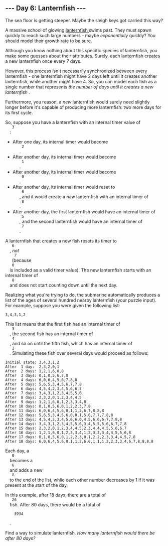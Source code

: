 <article class="day-desc">
 <h2>
  --- Day 6: Lanternfish ---
 </h2>
 <p>
  The sea floor is getting steeper. Maybe the sleigh keys got carried this way?
 </p>
 <p>
  A massive school of glowing
  <a href="https://en.wikipedia.org/wiki/Lanternfish" target="_blank">
   lanternfish
  </a>
  swims past. They must spawn quickly to reach such large numbers - maybe
  <em>
   exponentially
  </em>
  quickly? You should model their growth rate to be sure.
 </p>
 <p>
  Although you know nothing about this specific species of lanternfish, you make some guesses about their attributes. Surely,
  <span title="I heard you like lanternfish.">
   each lanternfish creates a new lanternfish
  </span>
  once every
  <em>
   7
  </em>
  days.
 </p>
 <p>
  However, this process isn't necessarily synchronized between every lanternfish - one lanternfish might have 2 days left until it creates another lanternfish, while another might have 4. So, you can model each fish as a single number that represents
  <em>
   the number of days until it creates a new lanternfish
  </em>
  .
 </p>
 <p>
  Furthermore, you reason, a
  <em>
   new
  </em>
  lanternfish would surely need slightly longer before it's capable of producing more lanternfish: two more days for its first cycle.
 </p>
 <p>
  So, suppose you have a lanternfish with an internal timer value of
  <code>
   3
  </code>
  :
 </p>
 <ul>
  <li>
   After one day, its internal timer would become
   <code>
    2
   </code>
   .
  </li>
  <li>
   After another day, its internal timer would become
   <code>
    1
   </code>
   .
  </li>
  <li>
   After another day, its internal timer would become
   <code>
    0
   </code>
   .
  </li>
  <li>
   After another day, its internal timer would reset to
   <code>
    6
   </code>
   , and it would create a
   <em>
    new
   </em>
   lanternfish with an internal timer of
   <code>
    8
   </code>
   .
  </li>
  <li>
   After another day, the first lanternfish would have an internal timer of
   <code>
    5
   </code>
   , and the second lanternfish would have an internal timer of
   <code>
    7
   </code>
   .
  </li>
 </ul>
 <p>
  A lanternfish that creates a new fish resets its timer to
  <code>
   6
  </code>
  ,
  <em>
   not
   <code>
    7
   </code>
  </em>
  (because
  <code>
   0
  </code>
  is included as a valid timer value). The new lanternfish starts with an internal timer of
  <code>
   8
  </code>
  and does not start counting down until the next day.
 </p>
 <p>
  Realizing what you're trying to do, the submarine automatically produces a list of the ages of several hundred nearby lanternfish (your puzzle input). For example, suppose you were given the following list:
 </p>
 <pre><code>3,4,3,1,2</code></pre>
 <p>
  This list means that the first fish has an internal timer of
  <code>
   3
  </code>
  , the second fish has an internal timer of
  <code>
   4
  </code>
  , and so on until the fifth fish, which has an internal timer of
  <code>
   2
  </code>
  . Simulating these fish over several days would proceed as follows:
 </p>
 <pre><code>Initial state: 3,4,3,1,2
After  1 day:  2,3,2,0,1
After  2 days: 1,2,1,6,0,8
After  3 days: 0,1,0,5,6,7,8
After  4 days: 6,0,6,4,5,6,7,8,8
After  5 days: 5,6,5,3,4,5,6,7,7,8
After  6 days: 4,5,4,2,3,4,5,6,6,7
After  7 days: 3,4,3,1,2,3,4,5,5,6
After  8 days: 2,3,2,0,1,2,3,4,4,5
After  9 days: 1,2,1,6,0,1,2,3,3,4,8
After 10 days: 0,1,0,5,6,0,1,2,2,3,7,8
After 11 days: 6,0,6,4,5,6,0,1,1,2,6,7,8,8,8
After 12 days: 5,6,5,3,4,5,6,0,0,1,5,6,7,7,7,8,8
After 13 days: 4,5,4,2,3,4,5,6,6,0,4,5,6,6,6,7,7,8,8
After 14 days: 3,4,3,1,2,3,4,5,5,6,3,4,5,5,5,6,6,7,7,8
After 15 days: 2,3,2,0,1,2,3,4,4,5,2,3,4,4,4,5,5,6,6,7
After 16 days: 1,2,1,6,0,1,2,3,3,4,1,2,3,3,3,4,4,5,5,6,8
After 17 days: 0,1,0,5,6,0,1,2,2,3,0,1,2,2,2,3,3,4,4,5,7,8
After 18 days: 6,0,6,4,5,6,0,1,1,2,6,0,1,1,1,2,2,3,3,4,6,7,8,8,8,8
</code></pre>
 <p>
  Each day, a
  <code>
   0
  </code>
  becomes a
  <code>
   6
  </code>
  and adds a new
  <code>
   8
  </code>
  to the end of the list, while each other number decreases by 1 if it was present at the start of the day.
 </p>
 <p>
  In this example, after 18 days, there are a total of
  <code>
   26
  </code>
  fish. After 80 days, there would be a total of
  <code>
   <em>
    5934
   </em>
  </code>
  .
 </p>
 <p>
  Find a way to simulate lanternfish.
  <em>
   How many lanternfish would there be after 80 days?
  </em>
 </p>
</article>
